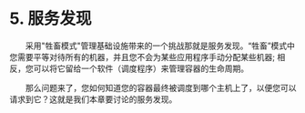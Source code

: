 # 5. 服务发现

&emsp;&emsp;采用"牲畜模式"管理基础设施带来的一个挑战那就是服务发现。“牲畜”模式中您需要平等对待所有的机器，并且您不会为某些应用程序手动分配某些机器; 相反，您可以将它留给一个软件（调度程序）来管理容器的生命周期。

&emsp;&emsp;那么问题来了，您如何知道您的容器最终被调度到哪个主机上了，以便您可以请求到它？这就是我们本章要讨论的服务发现。